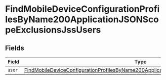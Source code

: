 # FindMobileDeviceConfigurationProfilesByName200ApplicationJSONScopeExclusionsJssUsers


## Fields

| Field                                                                                                                                                                                                           | Type                                                                                                                                                                                                            | Required                                                                                                                                                                                                        | Description                                                                                                                                                                                                     |
| --------------------------------------------------------------------------------------------------------------------------------------------------------------------------------------------------------------- | --------------------------------------------------------------------------------------------------------------------------------------------------------------------------------------------------------------- | --------------------------------------------------------------------------------------------------------------------------------------------------------------------------------------------------------------- | --------------------------------------------------------------------------------------------------------------------------------------------------------------------------------------------------------------- |
| `user`                                                                                                                                                                                                          | [FindMobileDeviceConfigurationProfilesByName200ApplicationJSONScopeExclusionsJssUsersUser](../../models/operations/findmobiledeviceconfigurationprofilesbyname200applicationjsonscopeexclusionsjssusersuser.md) | :heavy_minus_sign:                                                                                                                                                                                              | N/A                                                                                                                                                                                                             |